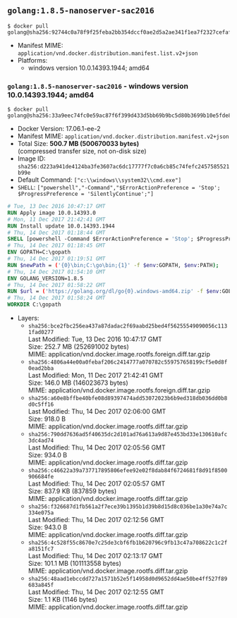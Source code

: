 ## `golang:1.8.5-nanoserver-sac2016`

```console
$ docker pull golang@sha256:92744c0a78f9f25feba2bb354dccf0ae2d5a2ae341f1ea7f2327cefafc482f9c
```

-	Manifest MIME: `application/vnd.docker.distribution.manifest.list.v2+json`
-	Platforms:
	-	windows version 10.0.14393.1944; amd64

### `golang:1.8.5-nanoserver-sac2016` - windows version 10.0.14393.1944; amd64

```console
$ docker pull golang@sha256:33a9eec74fc0e59ac87f6f399d433d5bb69b9bc5d80b3699b10e5fde8a6f53ca
```

-	Docker Version: 17.06.1-ee-2
-	Manifest MIME: `application/vnd.docker.distribution.manifest.v2+json`
-	Total Size: **500.7 MB (500670033 bytes)**  
	(compressed transfer size, not on-disk size)
-	Image ID: `sha256:d223a941de4124ba3fe3607ac6dc17777f7c0a6cb85c74fefc2457585521b99e`
-	Default Command: `["c:\\windows\\system32\\cmd.exe"]`
-	`SHELL`: `["powershell","-Command","$ErrorActionPreference = 'Stop'; $ProgressPreference = 'SilentlyContinue';"]`

```dockerfile
# Tue, 13 Dec 2016 10:47:17 GMT
RUN Apply image 10.0.14393.0
# Mon, 11 Dec 2017 21:42:41 GMT
RUN Install update 10.0.14393.1944
# Thu, 14 Dec 2017 01:18:44 GMT
SHELL [powershell -Command $ErrorActionPreference = 'Stop'; $ProgressPreference = 'SilentlyContinue';]
# Thu, 14 Dec 2017 01:18:45 GMT
ENV GOPATH=C:\gopath
# Thu, 14 Dec 2017 01:19:51 GMT
RUN $newPath = ('{0}\bin;C:\go\bin;{1}' -f $env:GOPATH, $env:PATH); 	Write-Host ('Updating PATH: {0}' -f $newPath); 	setx /M PATH $newPath;
# Thu, 14 Dec 2017 01:54:10 GMT
ENV GOLANG_VERSION=1.8.5
# Thu, 14 Dec 2017 01:58:22 GMT
RUN $url = ('https://golang.org/dl/go{0}.windows-amd64.zip' -f $env:GOLANG_VERSION); 	Write-Host ('Downloading {0} ...' -f $url); 	Invoke-WebRequest -Uri $url -OutFile 'go.zip'; 		$sha256 = '137827cabff27cc36cbe13018f629a6418c2a6af85adde1b1bfb8d000c9fc1ae'; 	Write-Host ('Verifying sha256 ({0}) ...' -f $sha256); 	if ((Get-FileHash go.zip -Algorithm sha256).Hash -ne $sha256) { 		Write-Host 'FAILED!'; 		exit 1; 	}; 		Write-Host 'Expanding ...'; 	Expand-Archive go.zip -DestinationPath C:\; 		Write-Host 'Verifying install ("go version") ...'; 	go version; 		Write-Host 'Removing ...'; 	Remove-Item go.zip -Force; 		Write-Host 'Complete.';
# Thu, 14 Dec 2017 01:58:24 GMT
WORKDIR C:\gopath
```

-	Layers:
	-	`sha256:bce2fbc256ea437a87dadac2f69aabd25bed4f56255549090056c1131fad0277`  
		Last Modified: Tue, 13 Dec 2016 10:47:17 GMT  
		Size: 252.7 MB (252691002 bytes)  
		MIME: application/vnd.docker.image.rootfs.foreign.diff.tar.gzip
	-	`sha256:4806a44e00a0febaf206c2414777a070782c559757658199cf5e0d8f0ead2bba`  
		Last Modified: Mon, 11 Dec 2017 21:42:41 GMT  
		Size: 146.0 MB (146023673 bytes)  
		MIME: application/vnd.docker.image.rootfs.foreign.diff.tar.gzip
	-	`sha256:a60e8bffbe40bfe08d89397474add53072023b6b9ed318db036dd0b8d0c5ff16`  
		Last Modified: Thu, 14 Dec 2017 02:06:00 GMT  
		Size: 918.0 B  
		MIME: application/vnd.docker.image.rootfs.diff.tar.gzip
	-	`sha256:790dd7636ad5f40635dc2d101ad76a613a9d87e453bd33e130610afc3dc4ad74`  
		Last Modified: Thu, 14 Dec 2017 02:05:56 GMT  
		Size: 934.0 B  
		MIME: application/vnd.docker.image.rootfs.diff.tar.gzip
	-	`sha256:c46622a39a737717895806efee92e02f8dab84f6724681f8d91f8500906684fe`  
		Last Modified: Thu, 14 Dec 2017 02:05:57 GMT  
		Size: 837.9 KB (837859 bytes)  
		MIME: application/vnd.docker.image.rootfs.diff.tar.gzip
	-	`sha256:f326687d1fb561a2f7ece39b1395b1d39b8d15d8c036be1a30e74a7c334e075a`  
		Last Modified: Thu, 14 Dec 2017 02:12:56 GMT  
		Size: 943.0 B  
		MIME: application/vnd.docker.image.rootfs.diff.tar.gzip
	-	`sha256:4c528f55c8670e7c25de3cbf6fb1b620796c9fb13c47a708622c1c2fa8151fc7`  
		Last Modified: Thu, 14 Dec 2017 02:13:17 GMT  
		Size: 101.1 MB (101113558 bytes)  
		MIME: application/vnd.docker.image.rootfs.diff.tar.gzip
	-	`sha256:48aad1ebccdd727a1571b52e5f14958d0d9652dd4ae50be4ff527f89683a845f`  
		Last Modified: Thu, 14 Dec 2017 02:12:55 GMT  
		Size: 1.1 KB (1146 bytes)  
		MIME: application/vnd.docker.image.rootfs.diff.tar.gzip

